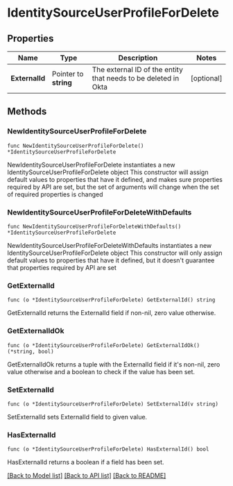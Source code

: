 # IdentitySourceUserProfileForDelete

## Properties

Name | Type | Description | Notes
------------ | ------------- | ------------- | -------------
**ExternalId** | Pointer to **string** | The external ID of the entity that needs to be deleted in Okta | [optional] 

## Methods

### NewIdentitySourceUserProfileForDelete

`func NewIdentitySourceUserProfileForDelete() *IdentitySourceUserProfileForDelete`

NewIdentitySourceUserProfileForDelete instantiates a new IdentitySourceUserProfileForDelete object
This constructor will assign default values to properties that have it defined,
and makes sure properties required by API are set, but the set of arguments
will change when the set of required properties is changed

### NewIdentitySourceUserProfileForDeleteWithDefaults

`func NewIdentitySourceUserProfileForDeleteWithDefaults() *IdentitySourceUserProfileForDelete`

NewIdentitySourceUserProfileForDeleteWithDefaults instantiates a new IdentitySourceUserProfileForDelete object
This constructor will only assign default values to properties that have it defined,
but it doesn't guarantee that properties required by API are set

### GetExternalId

`func (o *IdentitySourceUserProfileForDelete) GetExternalId() string`

GetExternalId returns the ExternalId field if non-nil, zero value otherwise.

### GetExternalIdOk

`func (o *IdentitySourceUserProfileForDelete) GetExternalIdOk() (*string, bool)`

GetExternalIdOk returns a tuple with the ExternalId field if it's non-nil, zero value otherwise
and a boolean to check if the value has been set.

### SetExternalId

`func (o *IdentitySourceUserProfileForDelete) SetExternalId(v string)`

SetExternalId sets ExternalId field to given value.

### HasExternalId

`func (o *IdentitySourceUserProfileForDelete) HasExternalId() bool`

HasExternalId returns a boolean if a field has been set.


[[Back to Model list]](../README.md#documentation-for-models) [[Back to API list]](../README.md#documentation-for-api-endpoints) [[Back to README]](../README.md)


